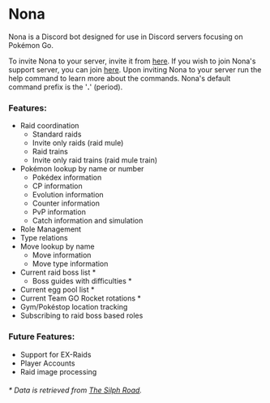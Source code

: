 # Nona
Nona is a Discord bot designed for use in Discord servers focusing on Pokémon Go.

To invite Nona to your server, invite it from [here](https://discord.com/api/oauth2/authorize?client_id=723364917973090357&permissions=470149200&scope=bot). If you wish to join Nona's support server, you can join [here](https://discord.gg/aUDxH6E). Upon inviting Nona to your server run the help command to learn more about the commands. Nona's default command prefix is the '**.**' (period).

### Features:
* Raid coordination
   * Standard raids
   * Invite only raids (raid mule)
   * Raid trains
   * Invite only raid trains (raid mule train)
* Pokémon lookup by name or number
   * Pokédex information
   * CP information
   * Evolution information
   * Counter information
   * PvP information
   * Catch information and simulation
* Role Management
* Type relations
* Move lookup by name
   * Move information
   * Move type information
* Current raid boss list *
   * Boss guides with difficulties *
* Current egg pool list *
* Current Team GO Rocket rotations *
* Gym/Pokéstop location tracking
* Subscribing to raid boss based roles

### Future Features:
* Support for EX-Raids
* Player Accounts
* Raid image processing


###### * Data is retrieved from [The Silph Road](https://thesilphroad.com).
